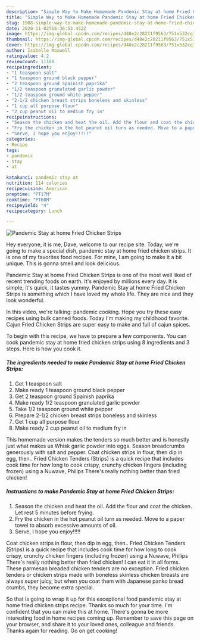 ```yaml
---
description: "Simple Way to Make Homemade Pandemic Stay at home Fried Chicken Strips"
title: "Simple Way to Make Homemade Pandemic Stay at home Fried Chicken Strips"
slug: 1908-simple-way-to-make-homemade-pandemic-stay-at-home-fried-chicken-strips
date: 2020-11-02T16:36:53.452Z
image: https://img-global.cpcdn.com/recipes/d48e2c28211f9563/751x532cq70/pandemic-stay-at-home-fried-chicken-strips-recipe-main-photo.jpg
thumbnail: https://img-global.cpcdn.com/recipes/d48e2c28211f9563/751x532cq70/pandemic-stay-at-home-fried-chicken-strips-recipe-main-photo.jpg
cover: https://img-global.cpcdn.com/recipes/d48e2c28211f9563/751x532cq70/pandemic-stay-at-home-fried-chicken-strips-recipe-main-photo.jpg
author: Isabelle Maxwell
ratingvalue: 4.2
reviewcount: 11188
recipeingredient:
- "1 teaspoon salt"
- "1 teaspoon ground black pepper"
- "2 teaspoon ground Spainish paprika"
- "1/2 teaspoon granulated garlic powder"
- "1/2 teaspoon ground white pepper"
- "2-1/2 chicken breast strips boneless and skinless"
- "1 cup all purpose flour"
- "2 cup peanut oil to medium fry in"
recipeinstructions:
- "Season the chicken and heat the oil. Add the flour and coat the chicken. Let rest 5 minutes before frying."
- "Fry the chicken in the hot peanut oil turn as needed. Move to a paper towel to absorb excessive amounts of oil."
- "Serve, I hope you enjoy!!!!!"
categories:
- Recipe
tags:
- pandemic
- stay
- at

katakunci: pandemic stay at 
nutrition: 114 calories
recipecuisine: American
preptime: "PT17M"
cooktime: "PT60M"
recipeyield: "4"
recipecategory: Lunch

---
```



![Pandemic Stay at home Fried Chicken Strips](https://img-global.cpcdn.com/recipes/d48e2c28211f9563/751x532cq70/pandemic-stay-at-home-fried-chicken-strips-recipe-main-photo.jpg)

Hey everyone, it is me, Dave, welcome to our recipe site. Today, we're going to make a special dish, pandemic stay at home fried chicken strips. It is one of my favorites food recipes. For mine, I am going to make it a bit unique. This is gonna smell and look delicious.

Pandemic Stay at home Fried Chicken Strips is one of the most well liked of recent trending foods on earth. It's enjoyed by millions every day. It is simple, it's quick, it tastes yummy. Pandemic Stay at home Fried Chicken Strips is something which I have loved my whole life. They are nice and they look wonderful.

In this video, we&#39;re talking: pandemic cooking. Hope you try these easy recipes using bulk canned foods. Today I&#39;m making my childhood favorite. Cajun Fried Chicken Strips are super easy to make and full of cajun spices.


To begin with this recipe, we have to prepare a few components. You can cook pandemic stay at home fried chicken strips using 8 ingredients and 3 steps. Here is how you cook it.

<!--inarticleads1-->

##### The ingredients needed to make Pandemic Stay at home Fried Chicken Strips:

1. Get 1 teaspoon salt
1. Make ready 1 teaspoon ground black pepper
1. Get 2 teaspoon ground Spainish paprika
1. Make ready 1/2 teaspoon granulated garlic powder
1. Take 1/2 teaspoon ground white pepper
1. Prepare 2-1/2 chicken breast strips boneless and skinless
1. Get 1 cup all purpose flour
1. Make ready 2 cup peanut oil to medium fry in


This homemade version makes the tenders so much better and is honestly just what makes us Whisk garlic powder into eggs. Season breadcrumbs generously with salt and pepper. Coat chicken strips in flour, then dip in egg, then.. Fried Chicken Tenders (Strips) is a quick recipe that includes cook time for how long to cook crispy, crunchy chicken fingers (including frozen) using a Nuwave, Philips There&#39;s really nothing better than fried chicken! 

<!--inarticleads2-->

##### Instructions to make Pandemic Stay at home Fried Chicken Strips:

1. Season the chicken and heat the oil. Add the flour and coat the chicken. Let rest 5 minutes before frying.
1. Fry the chicken in the hot peanut oil turn as needed. Move to a paper towel to absorb excessive amounts of oil.
1. Serve, I hope you enjoy!!!!!


Coat chicken strips in flour, then dip in egg, then.. Fried Chicken Tenders (Strips) is a quick recipe that includes cook time for how long to cook crispy, crunchy chicken fingers (including frozen) using a Nuwave, Philips There&#39;s really nothing better than fried chicken! I can eat it in all forms. These parmesan breaded chicken tenders are no exception. Fried chicken tenders or chicken strips made with boneless skinless chicken breasts are always super juicy, but when you coat them with Japanese panko bread crumbs, they become extra special. 

So that is going to wrap it up for this exceptional food pandemic stay at home fried chicken strips recipe. Thanks so much for your time. I'm confident that you can make this at home. There's gonna be more interesting food in home recipes coming up. Remember to save this page on your browser, and share it to your loved ones, colleague and friends. Thanks again for reading. Go on get cooking!
